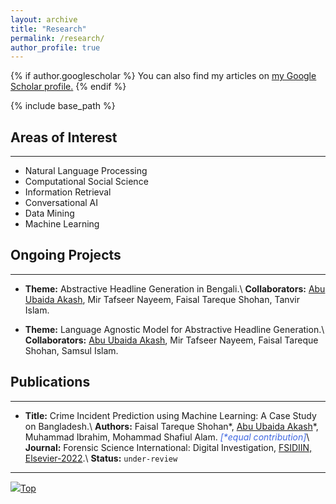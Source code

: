 ```yaml
---
layout: archive
title: "Research"
permalink: /research/
author_profile: true
---
```


{% if author.googlescholar %}
  You can also find my articles on <u><a href="{{author.googlescholar}}">my Google Scholar profile</a>.</u>
{% endif %}

{% include base_path %}

## Areas of Interest

---

* Natural Language Processing
* Computational Social Science
* Information Retrieval
* Conversational AI
* Data Mining
* Machine Learning

## Ongoing Projects

---

* **Theme:** Abstractive Headline Generation in Bengali.\\
**Collaborators:** <ins>Abu Ubaida Akash</ins>, Mir Tafseer Nayeem, Faisal Tareque Shohan, Tanvir Islam.

* **Theme:** Language Agnostic Model for Abstractive Headline Generation.\\
**Collaborators:** <ins>Abu Ubaida Akash</ins>, Mir Tafseer Nayeem, Faisal Tareque Shohan, Samsul Islam.


## Publications

---

* **Title:** Crime Incident Prediction using Machine Learning: A Case Study on Bangladesh.\\
**Authors:** Faisal Tareque Shohan\*, <ins>Abu Ubaida Akash</ins>\*, Muhammad Ibrahim, Mohammad Shafiul Alam. <span style="color:RoyalBlue">_[*equal contribution]_</span>\\
**Journal:** Forensic Science International: Digital Investigation, [FSIDIIN, Elsevier-2022](https://www.sciencedirect.com/journal/forensic-science-international-digital-investigation).\\
**Status:** `under-review`

<!-- {% for post in site.research reversed %}
  {% include archive-single.html %}
{% endfor %} -->

---

[<img src="https://img.icons8.com/emoji/24/000000/up-arrow-emoji.png"/>](https://abuubaida.github.io/research/#)[Top](https://abuubaida.github.io/research/#)
